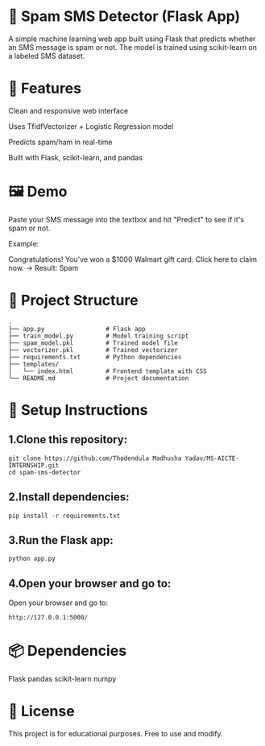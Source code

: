 # 📩 Spam SMS Detector (Flask App)
A simple machine learning web app built using Flask that predicts whether an SMS message is spam or not. The model is trained using scikit-learn on a labeled SMS dataset.

# 🚀 Features
Clean and responsive web interface

Uses TfidfVectorizer + Logistic Regression model

Predicts spam/ham in real-time

Built with Flask, scikit-learn, and pandas

# 🖼️ Demo
Paste your SMS message into the textbox and hit "Predict" to see if it's spam or not.

Example:

Congratulations! You've won a $1000 Walmart gift card. Click here to claim now.
→ Result: Spam

# 📁 Project Structure

```
.
├── app.py                 # Flask app
├── train_model.py         # Model training script
├── spam_model.pkl         # Trained model file
├── vectorizer.pkl         # Trained vectorizer
├── requirements.txt       # Python dependencies
├── templates/
│   └── index.html         # Frontend template with CSS
└── README.md              # Project documentation
```
# 🔧 Setup Instructions
## 1.Clone this repository:
```
git clone https://github.com/Thodendula Madhusha Yadav/MS-AICTE-INTERNSHIP.git
cd spam-sms-detector
```
## 2.Install dependencies:
```
pip install -r requirements.txt
```
## 3.Run the Flask app:
```
python app.py
```
## 4.Open your browser and go to:
Open your browser and go to:
```
http://127.0.0.1:5000/
```

# 📦 Dependencies
Flask
pandas
scikit-learn
numpy

# 📝 License
This project is for educational purposes. Free to use and modify.
